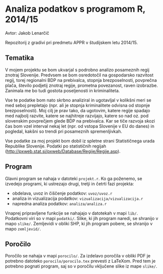 # Analiza podatkov s programom R, 2014/15

Avtor: Jakob Lenarčič

Repozitorij z gradivi pri predmetu APPR v študijskem letu 2014/15.

## Tematika

V mojem projektu se bom ukvarjal s podrobno analizo posameznih regij znotraj Slovenije. Predvsem se bom osredotočil na gospodarsko razvitost regij, torej regionalni BDP na prebivalca, stopnja brezposelnosti, povprečna plača, število podjetij znotraj regije, prometna povezanost, raven izobrazbe. Zanimala me bo tudi gostota poseljenosti in kriminaliteta.

Vse te podatke bom nato skrbno analiziral in ugotavljal v kolikšni meri se med seboj prepletajo (npr. ali je stopnja kriminalitete odvisna od stopnje brezposelnosti). Moj cilj je prav tako, da ugotovim, katere regije spadajo med najbolj razvite, katere se najhitreje razvijajo, katere so nad oz. pod slovenskim povprečjem glede BDP na prebivalca. Kar se tiče razvoja skozi čas bom vzel interval nekaj let (npr. od vstopa Slovenije v EU do danes) in pogledal, kakšni so trendi pri posameznih spremenljivkah.

Vse podatke za moj projekt bom dobil iz spletne strani Statističnega urada Republike Slovenije.
Podatki po statističnih regijah (http://pxweb.stat.si/pxweb/Database/Regije/Regije.asp).







## Program

Glavni program se nahaja v datoteki `projekt.r`. Ko ga poženemo, se izvedejo
programi, ki ustrezajo drugi, tretji in četrti fazi projekta:

* obdelava, uvoz in čiščenje podatkov: `uvoz/uvoz.r`
* analiza in vizualizacija podatkov: `vizualizacija/vizualizacija.r`
* napredna analiza podatkov: `analiza/analiza.r`

Vnaprej pripravljene funkcije se nahajajo v datotekah v mapi `lib/`. Podatkovni
viri so v mapi `podatki/`. Slike, ki jih program naredi, se shranijo v mapo
`slike/`. Zemljevidi v obliki SHP, ki jih program pobere, se shranijo v mapo
`zemljevid/`.

## Poročilo

Poročilo se nahaja v mapi `porocilo/`. Za izdelavo poročila v obliki PDF je
potrebno datoteko `porocilo/porocilo.tex` prevesti z LaTeXom. Pred tem je
potrebno pognati program, saj so v poročilu vključene slike iz mape `slike/`.
